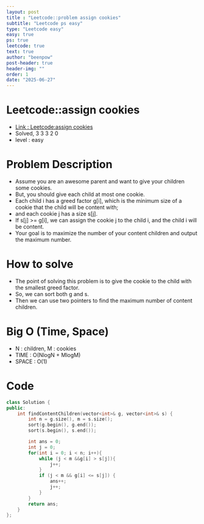 ```yaml
---
layout: post
title : "Leetcode::problem assign cookies"
subtitle: "Leetcode ps easy"
type: "Leetcode easy"
easy: true
ps: true
leetcode: true
text: true
author: "beenpow"
post-header: true
header-img: ""
order: 1
date: "2025-06-27"
---
```


# Leetcode::assign cookies
- [Link : Leetcode:assign cookies](https://leetcode.com/problems/assign-cookies)
- Solved, 3 3 3 2 0
- level : easy

# Problem Description
- Assume you are an awesome parent and want to give your children some cookies.
- But, you should give each child at most one cookie.
- Each child i has a greed factor g[i], which is the minimum size of a cookie that the child will be content with;
- and each cookie j has a size s[j].
- If s[j] >= g[i], we can assign the cookie j to the child i, and the child i will be content.
- Your goal is to maximize the number of your content children and output the maximum number.

# How to solve
- The point of solving this problem is to give the cookie to the child with the smallest greed factor.
- So, we can sort both g and s.
- Then we can use two pointers to find the maximum number of content children.

# Big O (Time, Space)
- N : children, M : cookies
- TIME : O(NlogN + MlogM)
- SPACE : O(1)

# Code

```cpp
class Solution {
public:
    int findContentChildren(vector<int>& g, vector<int>& s) {
        int n = g.size(), m = s.size();
        sort(g.begin(), g.end());
        sort(s.begin(), s.end());

        int ans = 0;
        int j = 0;
        for(int i = 0; i < n; i++){
            while (j < m &&g[i] > s[j]){
                j++;
            }
            if (j < m && g[i] <= s[j]) {
                ans++;
                j++;
            }
        }
        return ans;
    }
};
```